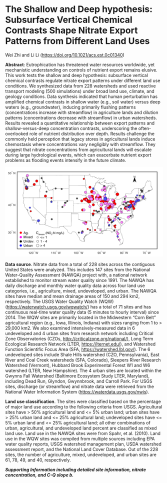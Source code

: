 # The Shallow and Deep hypothesis: Subsurface Vertical Chemical Contrasts Shape Nitrate Export Patterns from Different Land Uses

Wei Zhi and Li Li (https://doi.org/10.1021/acs.est.0c01340)

**Abstract**: Eutrophication has threatened water resources worldwide, yet mechanistic understanding on controls of nutrient export remains elusive. This work tests the shallow and deep hypothesis: subsurface vertical chemical contrasts regulate nitrate export patterns under different land use conditions. We synthesized data from 228 watersheds and used reactive transport modeling (500 simulations) under broad land use, climate, and geology conditions. Data synthesis indicated that human perturbation has amplified chemical contrasts in shallow water (e.g., soil water) versus deep waters (e.g., groundwater), inducing primarily flushing patterns (concentrations increase with streamflow) in agriculture lands and dilution patterns (concentrations decrease with streamflow) in urban watersheds. Results revealed a quantitative relationship between export patterns and shallow-versus-deep concentration contrasts, underscoring the often-overlooked role of nutrient distribution over depth. Results challenge the commonly held perception that legacy stores in agricultural lands induce chemostasis where concentrations vary negligibly with streamflow. They suggest that nitrate concentrations from agricultural lands will escalate during large hydrological events, which can exacerbate nutrient export problems as flooding events intensify in the future climate.

![](figure/sitemap.png)

**Data source**. Nitrate data from a total of 228 sites across the contiguous United States were analyzed. This includes 147 sites from the National Water-Quality Assessment (NAWQA) project with, a national network established to monitor stream water quality since 1991. The NAWQA has daily discharge and monthly water quality data across four land use categories, i.e., agriculture, mixed, undeveloped, and urban. The NAWQA sites have median and mean drainage areas of 150 and 294 km2, respectively. The USGS Water Quality Watch (WQW) (https://waterwatch.usgs.gov/wqwatch/) has a total of 71 sites and has continuous real-time water quality data (5 minutes to hourly interval) since 2014. The WQW sites are primarily located in the Midwestern “Corn Belt” agricultural region (e.g., Iowa, Illinois, Indiana) with sizes ranging from 1 to > 29,000 km2. We also examined intensively-measured data in 6 undeveloped and 4 urban sites from research network including Critical Zone Observatories (CZOs, http://criticalzone.org/national/), Long Term Ecological Research Network (LTER, https://lternet.edu/), and Watershed Function Scientific Focus Area (SFA, https://watershed.lbl.gov/). The 6 undeveloped sites include Shale Hills watershed (CZO, Pennsylvania), East River and Coal Creek watersheds (SFA, Colorado), Sleepers River Research Watershed (Vermont), Hubbard Brook Experimental Forest W1 and W6 watershed (LTER, New Hampshire). The 4 urban sites are located within the Gwynns Fall Watershed (Baltimore Ecosystem Study LTER, Maryland), including Dead Run, Glyndon, Gwynnbrook, and Carroll Park. For USGS sites, discharge (or streamflow) and nitrate data were retrieved from the National Water Information System (https://waterdata.usgs.gov/nwis). 

**Land use classification**. The sites were classified based on the percentage of major land use according to the following criteria from USGS. Agricultural sites have > 50% agricultural land and <= 5% urban land; urban sites have > 25% urban land and <= 25% agricultural land; undeveloped sites have <= 5% urban land and <= 25% agricultural land; all other combinations of urban, agricultural, and undeveloped land percent are classified as mixed land use. Land use in the NAWQA sites were from Spahr, et al. (2010). Land use in the WQW sites was compiled from multiple sources including EPA water quality reports, USGS watershed management plan, USDA watershed assessment report, and the National Land Cover Database. Out of the 228 sites, the number of agriculture, mixed, undeveloped, and urban sites are 61, 78, 49, and 40, respectively. 


***Supporting Information including detailed site information, nitrate concentration, and C-Q slope b.***
